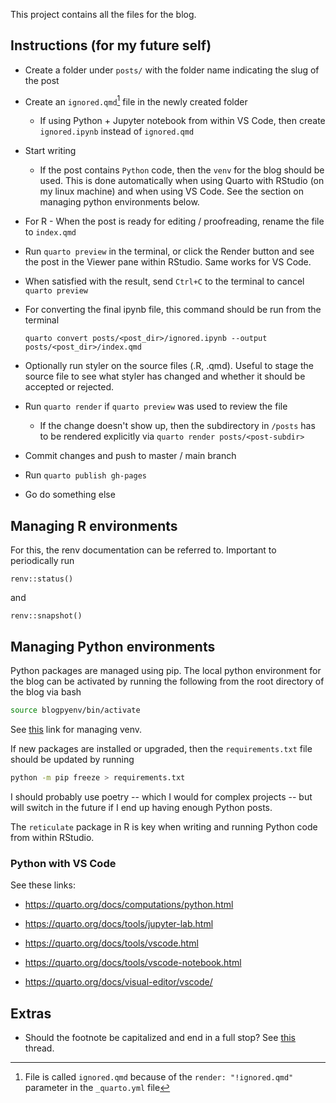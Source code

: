 This project contains all the files for the blog.

## Instructions (for my future self)

-   Create a folder under `posts/` with the folder name indicating the slug of the post

-   Create an `ignored.qmd`[^readme-1] file in the newly created folder

    -   If using Python + Jupyter notebook from within VS Code, then create `ignored.ipynb` instead of `ignored.qmd`

-   Start writing

    -   If the post contains `Python` code, then the `venv` for the blog should be used. This is done automatically when using Quarto with RStudio (on my linux machine) and when using VS Code. See the section on managing python environments below.

-   For R - When the post is ready for editing / proofreading, rename the file to `index.qmd`

-   Run `quarto preview` in the terminal, or click the Render button and see the post in the Viewer pane within RStudio. Same works for VS Code.

-   When satisfied with the result, send `Ctrl+C` to the terminal to cancel `quarto preview`

-   For converting the final ipynb file, this command should be run from the terminal

    ```         
    quarto convert posts/<post_dir>/ignored.ipynb --output posts/<post_dir>/index.qmd
    ```

-   Optionally run styler on the source files (.R, .qmd). Useful to stage the source file to see what styler has changed and whether it should be accepted or rejected.

-   Run `quarto render` if `quarto preview` was used to review the file

    -   If the change doesn't show up, then the subdirectory in `/posts` has to be rendered explicitly via `quarto render posts/<post-subdir>`

-   Commit changes and push to master / main branch

-   Run `quarto publish gh-pages`

-   Go do something else

[^readme-1]: File is called `ignored.qmd` because of the `render: "!ignored.qmd"` parameter in the `_quarto.yml` file

## Managing R environments

For this, the renv documentation can be referred to. Important to periodically run

```{r}
renv::status()
```

and

```{r}
renv::snapshot()
```

## Managing Python environments

Python packages are managed using pip. The local python environment for the blog can be activated by running the following from the root directory of the blog via bash

``` bash
source blogpyenv/bin/activate
```

See [this](https://docs.python.org/3/tutorial/venv.html) link for managing venv.

If new packages are installed or upgraded, then the `requirements.txt` file should be updated by running

``` bash
python -m pip freeze > requirements.txt
```

I should probably use poetry -- which I would for complex projects -- but will switch in the future if I end up having enough Python posts.

The `reticulate` package in R is key when writing and running Python code from within RStudio.

### Python with VS Code

See these links:

-   <https://quarto.org/docs/computations/python.html>

-   <https://quarto.org/docs/tools/jupyter-lab.html>

-   <https://quarto.org/docs/tools/vscode.html>

-   <https://quarto.org/docs/tools/vscode-notebook.html>

-   <https://quarto.org/docs/visual-editor/vscode/>

## Extras

-   Should the footnote be capitalized and end in a full stop? See [this](https://english.stackexchange.com/questions/242129/should-the-footnote-be-capitalized) thread.
